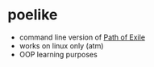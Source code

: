 # poelike
+ command line version of [Path of Exile](https://www.pathofexile.com/game)
+ works on linux only (atm)
+ OOP learning purposes

